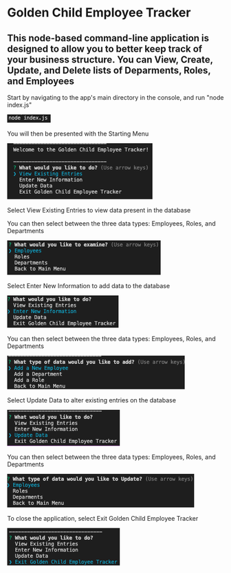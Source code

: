 # Golden Child Employee Tracker

## This node-based command-line application is designed to allow you to better keep track of your business structure. You can View, Create, Update, and Delete lists of Deparments, Roles, and Employees

Start by navigating to the app's main directory in the console, and run "node index.js"

![node index.js](./screenshots/01-node.png)

You will then be presented with the Starting Menu

![Starting Menu](./screenshots/02-start.png)

Select View Existing Entries to view data present in the database

You can then select between the three data types: Employees, Roles, and Departments

![View Menu](./screenshots/03-viewMenu.png)

Select Enter New Information to add data to the database

![Select Add Data](./screenshots/04-enterSelect.png)

You can then select between the three data types: Employees, Roles, and Departments

![Add Menu](./screenshots/05-enterMenu.png)

Select Update Data to alter existing entries on the database

![Select Update](./screenshots/06-updateSelect.png)

You can then select between the three data types: Employees, Roles, and Departments

![Update Menu](./screenshots/07-updateMenu.png)

To close the application, select Exit Golden Child Employee Tracker

![Close Program](./screenshots/08-exit.png)